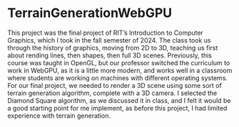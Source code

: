 # TerrainGenerationWebGPU

This project was the final project of RIT’s Introduction to Computer Graphics, which I took in the fall semester of 2024. The class took us through the history of graphics, moving from 2D to 3D, teaching us first about rending lines, then shapes, then full 3D scenes. Previously, this course was taught in OpenGL, but our professor switched the curriculum to work in WebGPU, as it is a little more modern, and works well in a classroom where students are working on machines with different operating systems.
For our final project, we needed to render a 3D scene using some sort of terrain generation algorithm, complete with a 3D camera. I selected the Diamond Square algorithm, as we discussed it in class, and I felt it would be a good starting point for me implement, as before this project, I had limited experience with terrain generation. 
